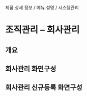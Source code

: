 <!--breadcrumb:제품 상세 정보 / 메뉴 설명 / 시스템관리--><span class="md-breadcrumb">제품 상세 정보 / 메뉴 설명 / 시스템관리</span>
# 조직관리 – 회사관리
<!--5th-h2-toc-->
## 개요

## 회사관리 화면구성

## 회사관리 신규등록 화면구성


